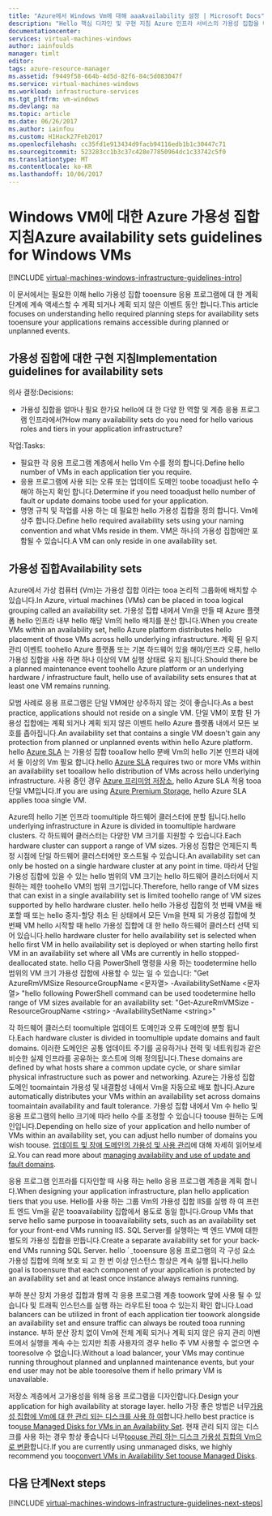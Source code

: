 ```yaml
---
title: "Azure에서 Windows Vm에 대해 aaaAvailability 설정 | Microsoft Docs"
description: "Hello 핵심 디자인 및 구현 지침 Azure 인프라 서비스의 가용성 집합을 배포 하기 위한 방법을 알아봅니다."
documentationcenter: 
services: virtual-machines-windows
author: iainfoulds
manager: timlt
editor: 
tags: azure-resource-manager
ms.assetid: f9449f58-664b-4d5d-82f6-84c5d083047f
ms.service: virtual-machines-windows
ms.workload: infrastructure-services
ms.tgt_pltfrm: vm-windows
ms.devlang: na
ms.topic: article
ms.date: 06/26/2017
ms.author: iainfou
ms.custom: H1Hack27Feb2017
ms.openlocfilehash: cc35fd1e913434d9facb94116edb1b1c30447c71
ms.sourcegitcommit: 523283cc1b3c37c428e77850964dc1c33742c5f0
ms.translationtype: MT
ms.contentlocale: ko-KR
ms.lasthandoff: 10/06/2017
---
```

# <a name="azure-availability-sets-guidelines-for-windows-vms"></a><span data-ttu-id="d440d-103">Windows VM에 대한 Azure 가용성 집합 지침</span><span class="sxs-lookup"><span data-stu-id="d440d-103">Azure availability sets guidelines for Windows VMs</span></span>

[!INCLUDE [virtual-machines-windows-infrastructure-guidelines-intro](../../../includes/virtual-machines-windows-infrastructure-guidelines-intro.md)]

<span data-ttu-id="d440d-104">이 문서에서는 필요한 이해 hello 가용성 집합 tooensure 응용 프로그램에 대 한 계획 단계에 계속 액세스할 수 계획 되거나 계획 되지 않은 이벤트 동안 합니다.</span><span class="sxs-lookup"><span data-stu-id="d440d-104">This article focuses on understanding hello required planning steps for availability sets tooensure your applications remains accessible during planned or unplanned events.</span></span>

## <a name="implementation-guidelines-for-availability-sets"></a><span data-ttu-id="d440d-105">가용성 집합에 대한 구현 지침</span><span class="sxs-lookup"><span data-stu-id="d440d-105">Implementation guidelines for availability sets</span></span>
<span data-ttu-id="d440d-106">의사 결정:</span><span class="sxs-lookup"><span data-stu-id="d440d-106">Decisions:</span></span>

* <span data-ttu-id="d440d-107">가용성 집합을 얼마나 필요 한가요 hello에 대 한 다양 한 역할 및 계층 응용 프로그램 인프라에서?</span><span class="sxs-lookup"><span data-stu-id="d440d-107">How many availability sets do you need for hello various roles and tiers in your application infrastructure?</span></span>

<span data-ttu-id="d440d-108">작업:</span><span class="sxs-lookup"><span data-stu-id="d440d-108">Tasks:</span></span>

* <span data-ttu-id="d440d-109">필요한 각 응용 프로그램 계층에서 hello Vm 수를 정의 합니다.</span><span class="sxs-lookup"><span data-stu-id="d440d-109">Define hello number of VMs in each application tier you require.</span></span>
* <span data-ttu-id="d440d-110">응용 프로그램에 사용 되는 오류 또는 업데이트 도메인 toobe tooadjust hello 수 해야 하는지 확인 합니다.</span><span class="sxs-lookup"><span data-stu-id="d440d-110">Determine if you need tooadjust hello number of fault or update domains toobe used for your application.</span></span>
* <span data-ttu-id="d440d-111">명명 규칙 및 작업를 사용 하는 데 필요한 hello 가용성 집합을 정의 합니다. Vm에 상주 합니다.</span><span class="sxs-lookup"><span data-stu-id="d440d-111">Define hello required availability sets using your naming convention and what VMs reside in them.</span></span> <span data-ttu-id="d440d-112">VM은 하나의 가용성 집합에만 포함될 수 있습니다.</span><span class="sxs-lookup"><span data-stu-id="d440d-112">A VM can only reside in one availability set.</span></span>

## <a name="availability-sets"></a><span data-ttu-id="d440d-113">가용성 집합</span><span class="sxs-lookup"><span data-stu-id="d440d-113">Availability sets</span></span>
<span data-ttu-id="d440d-114">Azure에서 가상 컴퓨터 (Vm)는 가용성 집합 이라는 tooa 논리적 그룹화에 배치할 수 있습니다.</span><span class="sxs-lookup"><span data-stu-id="d440d-114">In Azure, virtual machines (VMs) can be placed in tooa logical grouping called an availability set.</span></span> <span data-ttu-id="d440d-115">가용성 집합 내에서 Vm을 만들 때 Azure 플랫폼 hello 인프라 내부 hello 해당 Vm의 hello 배치를 분산 합니다.</span><span class="sxs-lookup"><span data-stu-id="d440d-115">When you create VMs within an availability set, hello Azure platform distributes hello placement of those VMs across hello underlying infrastructure.</span></span> <span data-ttu-id="d440d-116">계획 된 유지 관리 이벤트 toohello Azure 플랫폼 또는 기본 하드웨어 있을 해야/인프라 오류, hello 가용성 집합을 사용 하면 하나 이상의 VM 실행 상태로 유지 됩니다.</span><span class="sxs-lookup"><span data-stu-id="d440d-116">Should there be a planned maintenance event toohello Azure platform or an underlying hardware / infrastructure fault, hello use of availability sets ensures that at least one VM remains running.</span></span>

<span data-ttu-id="d440d-117">모범 사례로 응용 프로그램은 단일 VM에만 상주하지 않는 것이 좋습니다.</span><span class="sxs-lookup"><span data-stu-id="d440d-117">As a best practice, applications should not reside on a single VM.</span></span> <span data-ttu-id="d440d-118">단일 VM이 포함 된 가용성 집합에는 계획 되거나 계획 되지 않은 이벤트 hello Azure 플랫폼 내에서 모든 보호를 좁아집니다.</span><span class="sxs-lookup"><span data-stu-id="d440d-118">An availability set that contains a single VM doesn't gain any protection from planned or unplanned events within hello Azure platform.</span></span> <span data-ttu-id="d440d-119">hello [Azure SLA](https://azure.microsoft.com/support/legal/sla/virtual-machines) 는 가용성 집합 tooallow hello 분배 Vm의 hello 기본 인프라 내에서 둘 이상의 Vm 필요 합니다.</span><span class="sxs-lookup"><span data-stu-id="d440d-119">hello [Azure SLA](https://azure.microsoft.com/support/legal/sla/virtual-machines) requires two or more VMs within an availability set tooallow hello distribution of VMs across hello underlying infrastructure.</span></span> <span data-ttu-id="d440d-120">사용 중인 경우 [Azure 프리미엄 저장소](../../storage/storage-premium-storage.md?toc=%2fazure%2fvirtual-machines%2flinux%2ftoc.json), hello Azure SLA 적용 tooa 단일 VM입니다.</span><span class="sxs-lookup"><span data-stu-id="d440d-120">If you are using [Azure Premium Storage](../../storage/storage-premium-storage.md?toc=%2fazure%2fvirtual-machines%2flinux%2ftoc.json), hello Azure SLA applies tooa single VM.</span></span>

<span data-ttu-id="d440d-121">Azure의 hello 기본 인프라 toomultiple 하드웨어 클러스터에 분할 됩니다.</span><span class="sxs-lookup"><span data-stu-id="d440d-121">hello underlying infrastructure in Azure is divided in toomultiple hardware clusters.</span></span> <span data-ttu-id="d440d-122">각 하드웨어 클러스터는 다양한 VM 크기를 지원할 수 있습니다.</span><span class="sxs-lookup"><span data-stu-id="d440d-122">Each hardware cluster can support a range of VM sizes.</span></span> <span data-ttu-id="d440d-123">가용성 집합은 언제든지 특정 시점에 단일 하드웨어 클러스터에만 호스트될 수 있습니다.</span><span class="sxs-lookup"><span data-stu-id="d440d-123">An availability set can only be hosted on a single hardware cluster at any point in time.</span></span> <span data-ttu-id="d440d-124">따라서 단일 가용성 집합에 있을 수 있는 hello 범위의 VM 크기는 hello 하드웨어 클러스터에서 지 원하는 제한 toohello VM의 범위 크기입니다.</span><span class="sxs-lookup"><span data-stu-id="d440d-124">Therefore, hello range of VM sizes that can exist in a single availability set is limited toohello range of VM sizes supported by hello hardware cluster.</span></span> <span data-ttu-id="d440d-125">hello hello 가용성 집합의 첫 번째 VM을 배포할 때 또는 hello 중지-할당 취소 된 상태에서 모든 Vm을 현재 되 가용성 집합에 첫 번째 VM hello 시작할 때 hello 가용성 집합에 대 한 hello 하드웨어 클러스터 선택 되어 있습니다.</span><span class="sxs-lookup"><span data-stu-id="d440d-125">hello hardware cluster for hello availability set is selected when hello first VM in hello availability set is deployed or when starting hello first VM in an availability set where all VMs are currently in hello stopped-deallocated state.</span></span> <span data-ttu-id="d440d-126">hello 다음 PowerShell 명령을 사용 하는 toodetermine hello 범위의 VM 크기 가용성 집합에 사용할 수 있는 일 수 있습니다: "Get AzureRmVMSize ResourceGroupName \<문자열\> -AvailabilitySetName \<문자열\> "</span><span class="sxs-lookup"><span data-stu-id="d440d-126">hello following PowerShell command can be used toodetermine hello range of VM sizes available for an availability set: "Get-AzureRmVMSize -ResourceGroupName \<string\> -AvailabilitySetName \<string\>"</span></span>

<span data-ttu-id="d440d-127">각 하드웨어 클러스터 toomultiple 업데이트 도메인과 오류 도메인에 분할 됩니다.</span><span class="sxs-lookup"><span data-stu-id="d440d-127">Each hardware cluster is divided in toomultiple update domains and fault domains.</span></span> <span data-ttu-id="d440d-128">이러한 도메인은 공통 업데이트 주기를 공유하거나 전력 및 네트워킹과 같은 비슷한 실제 인프라를 공유하는 호스트에 의해 정의됩니다.</span><span class="sxs-lookup"><span data-stu-id="d440d-128">These domains are defined by what hosts share a common update cycle, or share similar physical infrastructure such as power and networking.</span></span> <span data-ttu-id="d440d-129">Azure는 가용성 집합 도메인 toomaintain 가용성 및 내결함성 내에서 Vm을 자동으로 배포 합니다.</span><span class="sxs-lookup"><span data-stu-id="d440d-129">Azure automatically distributes your VMs within an availability set across domains toomaintain availability and fault tolerance.</span></span> <span data-ttu-id="d440d-130">가용성 집합 내에서 Vm 수 hello 및 응용 프로그램의 hello 크기에 따라 hello 수를 조정할 수 있습니다 toouse 원하는 도메인입니다.</span><span class="sxs-lookup"><span data-stu-id="d440d-130">Depending on hello size of your application and hello number of VMs within an availability set, you can adjust hello number of domains you wish toouse.</span></span> <span data-ttu-id="d440d-131">[업데이트 및 장애 도메인의 가용성 및 사용 관리](manage-availability.md)에 대해 자세히 읽어보세요.</span><span class="sxs-lookup"><span data-stu-id="d440d-131">You can read more about [managing availability and use of update and fault domains](manage-availability.md).</span></span>

<span data-ttu-id="d440d-132">응용 프로그램 인프라를 디자인할 때 사용 하는 hello 응용 프로그램 계층을 계획 합니다.</span><span class="sxs-lookup"><span data-stu-id="d440d-132">When designing your application infrastructure, plan hello application tiers that you use.</span></span> <span data-ttu-id="d440d-133">Hello를 사용 하는 그룹 Vm의 가용성 집합 IIS를 실행 하 여 프런트 엔드 Vm을 같은 tooavailability 집합에서 용도로 동일 합니다.</span><span class="sxs-lookup"><span data-stu-id="d440d-133">Group VMs that serve hello same purpose in tooavailability sets, such as an availability set for your front-end VMs running IIS.</span></span> <span data-ttu-id="d440d-134">SQL Server를 실행하는 백 엔드 VM에 대한 별도의 가용성 집합을 만듭니다.</span><span class="sxs-lookup"><span data-stu-id="d440d-134">Create a separate availability set for your back-end VMs running SQL Server.</span></span> <span data-ttu-id="d440d-135">hello ´ ֲ tooensure 응용 프로그램의 각 구성 요소 가용성 집합에 의해 보호 되 고 한 번 이상 인스턴스 항상은 계속 실행 됩니다.</span><span class="sxs-lookup"><span data-stu-id="d440d-135">hello goal is tooensure that each component of your application is protected by an availability set and at least once instance always remains running.</span></span>

<span data-ttu-id="d440d-136">부하 분산 장치 가용성 집합과 함께 각 응용 프로그램 계층 toowork 앞에 사용 될 수 있습니다 및 트래픽 인스턴스를 실행 하는 라우트된 tooa 수 있는지 확인 합니다.</span><span class="sxs-lookup"><span data-stu-id="d440d-136">Load balancers can be utilized in front of each application tier toowork alongside an availability set and ensure traffic can always be routed tooa running instance.</span></span> <span data-ttu-id="d440d-137">부하 분산 장치 없이 Vm에 전체 계획 되거나 계획 되지 않은 유지 관리 이벤트에서 실행을 계속 수는 있지만 최종 사용자의 경우 hello 주 VM 사용할 수 없으면 수 tooresolve 수 없습니다.</span><span class="sxs-lookup"><span data-stu-id="d440d-137">Without a load balancer, your VMs may continue running throughout planned and unplanned maintenance events, but your end user may not be able tooresolve them if hello primary VM is unavailable.</span></span>

<span data-ttu-id="d440d-138">저장소 계층에서 고가용성을 위해 응용 프로그램을 디자인합니다.</span><span class="sxs-lookup"><span data-stu-id="d440d-138">Design your application for high availability at storage layer.</span></span> <span data-ttu-id="d440d-139">hello 가장 좋은 방법은 너무[가용성 집합에 Vm에 대 한 관리 되는 디스크를 사용 하 여](manage-availability.md#use-managed-disks-for-vms-in-an-availability-set)합니다.</span><span class="sxs-lookup"><span data-stu-id="d440d-139">hello best practice is too[use Managed Disks for VMs in an Availability Set](manage-availability.md#use-managed-disks-for-vms-in-an-availability-set).</span></span> <span data-ttu-id="d440d-140">현재 관리 되지 않는 디스크를 사용 하는 경우 항상 좋습니다 너무[toouse 관리 하는 디스크 가용성 집합의 Vm으로 변환](convert-unmanaged-to-managed-disks.md#convert-vms-in-an-availability-set)합니다.</span><span class="sxs-lookup"><span data-stu-id="d440d-140">If you are currently using unmanaged disks, we highly recommend you too[convert VMs in Availability Set toouse Managed Disks](convert-unmanaged-to-managed-disks.md#convert-vms-in-an-availability-set).</span></span>

## <a name="next-steps"></a><span data-ttu-id="d440d-141">다음 단계</span><span class="sxs-lookup"><span data-stu-id="d440d-141">Next steps</span></span>
[!INCLUDE [virtual-machines-windows-infrastructure-guidelines-next-steps](../../../includes/virtual-machines-windows-infrastructure-guidelines-next-steps.md)]
